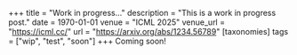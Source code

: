 +++
title = "Work in progress..."
description = "This is a work in progress post."
date = 1970-01-01
venue = "ICML 2025"
venue_url = "https://icml.cc/"
url = "https://arxiv.org/abs/1234.56789"
[taxonomies]
tags = ["wip", "test", "soon"]
+++
Coming soon!
